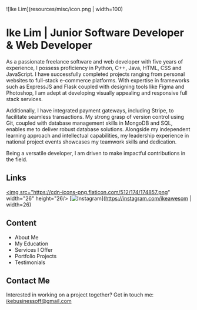 ![Ike Lim](resources/misc/icon.png | width=100)

# Ike Lim | Junior Software Developer & Web Developer

As a passionate freelance software and web developer with five years of experience, I possess proficiency in Python, C++, Java, HTML, CSS and JavaScript. I have successfully completed projects ranging from personal websites to full-stack e-commerce platforms. With expertise in frameworks such as ExpressJS and Flask coupled with designing tools like Figma and Photoshop, I am adept at developing visually appealing and responsive full stack services. 

Additionally, I have integrated payment gateways, including Stripe, to facilitate seamless transactions. My strong grasp of version control using Git, coupled with database management skills in MongoDB and SQL, enables me to deliver robust database solutions. Alongside my independent learning approach and intellectual capabilities, my leadership experience in national project events showcases my teamwork skills and dedication.

Being a versatile developer, I am driven to make impactful contributions in the field.

## Links
<a href="https://linkedin.com/in/ike-lim"><img src="https://cdn-icons-png.flaticon.com/512/174/174857.png" width="26" height="26/></a>
[![Instagram](https://cdn-icons-png.flaticon.com/512/1409/1409946.png)](https://instagram.com/ikeawesom | width=26)

## Content
- About Me
- My Education
- Services I Offer
- Portfolio Projects
- Testimonials

## Contact Me
Interested in working on a project together?
Get in touch me: ikebusinessoff@gmail.com

